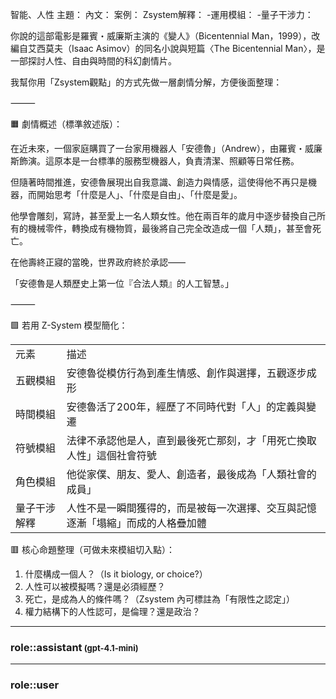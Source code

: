 智能、人性
主題：
內文：
案例：
Zsystem解釋：
-運用模組：
-量子干涉力：

你說的這部電影是羅賓・威廉斯主演的《變人》（Bicentennial Man，1999），改編自艾西莫夫（Isaac Asimov）的同名小說與短篇〈The Bicentennial Man〉，是一部探討人性、自由與時間的科幻劇情片。

我幫你用「Zsystem觀點」的方式先做一層劇情分解，方便後面整理：

⸻

🟧 劇情概述（標準敘述版）：

在近未來，一個家庭購買了一台家用機器人「安德魯」（Andrew），由羅賓・威廉斯飾演。這原本是一台標準的服務型機器人，負責清潔、照顧等日常任務。

但隨著時間推進，安德魯展現出自我意識、創造力與情感，這使得他不再只是機器，而開始思考「什麼是人」、「什麼是自由」、「什麼是愛」。

他學會雕刻，寫詩，甚至愛上一名人類女性。他在兩百年的歲月中逐步替換自己所有的機械零件，轉換成有機物質，最後將自己完全改造成一個「人類」，甚至會死亡。

在他壽終正寢的當晚，世界政府終於承認——

「安德魯是人類歷史上第一位『合法人類』的人工智慧。」

⸻

🟩 若用 Z-System 模型簡化：

|   |   |
|---|---|
|元素|描述|
|五觀模組|安德魯從模仿行為到產生情感、創作與選擇，五觀逐步成形|
|時間模組|安德魯活了200年，經歷了不同時代對「人」的定義與變遷|
|符號模組|法律不承認他是人，直到最後死亡那刻，才「用死亡換取人性」這個社會符號|
|角色模組|他從家僕、朋友、愛人、創造者，最後成為「人類社會的成員」|
|量子干涉解釋|人性不是一瞬間獲得的，而是被每一次選擇、交互與記憶逐漸「塌縮」而成的人格疊加體|
  

🟥 核心命題整理（可做未來模組切入點）：

1. 什麼構成一個人？（Is it biology, or choice?）
2. 人性可以被模擬嗎？還是必須經歷？
3. 死亡，是成為人的條件嗎？（Zsystem 內可標註為「有限性之認定」）
4. 權力結構下的人性認可，是倫理？還是政治？


<hr class="__chatgpt_plugin">

### role::assistant<span style="font-size: small;"> (gpt-4.1-mini)</span>



<hr class="__chatgpt_plugin">

### role::user

